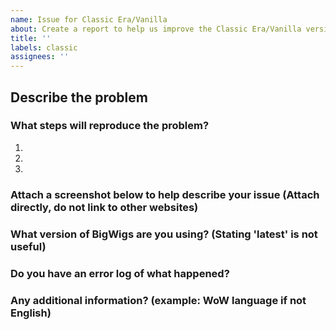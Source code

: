 ```yaml
---
name: Issue for Classic Era/Vanilla
about: Create a report to help us improve the Classic Era/Vanilla version of BigWigs.
title: ''
labels: classic
assignees: ''
---
```


## Describe the problem


### What steps will reproduce the problem?

1.  
2.  
3.  

### Attach a screenshot below to help describe your issue (Attach directly, do not link to other websites)


### What version of BigWigs are you using? (Stating 'latest' is not useful)


### Do you have an error log of what happened?


### Any additional information? (example: WoW language if not English)
